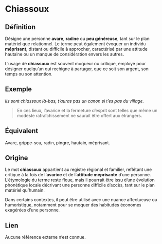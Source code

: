 # Chiassoux

## Définition  

Désigne une personne **avare**, **radine** ou **peu généreuse**, tant sur le plan matériel que relationnel. Le terme peut également évoquer un individu **méprisant**, distant ou difficile à approcher, caractérisé par une attitude hautaine ou un manque de considération envers les autres.  

L’usage de **chiassoux** est souvent moqueur ou critique, employé pour désigner quelqu’un qui rechigne à partager, que ce soit son argent, son temps ou son attention.  

## Exemple  

_Ils sont chiassoux là-bas, t’auras pas un canon si t’es pas du village._
> En ces lieux, l’avarice et la fermeture d’esprit sont telles que même un modeste rafraîchissement ne saurait être offert aux étrangers.

## Équivalent

Avare, grippe-sou, radin, pingre, hautain, méprisant.  

## Origine

Le mot **chiassoux** appartient au registre régional et familier, reflétant une critique à la fois de l’**avarice** et de l’**attitude méprisante** d’une personne. L’étymologie du terme reste floue, mais il pourrait être issu d’une évolution phonétique locale décrivant une personne difficile d’accès, tant sur le plan matériel qu’humain.  

Dans certains contextes, il peut être utilisé avec une nuance affectueuse ou humoristique, notamment pour se moquer des habitudes économes exagérées d’une personne.  

## Lien

Aucune référence externe n’est connue.
